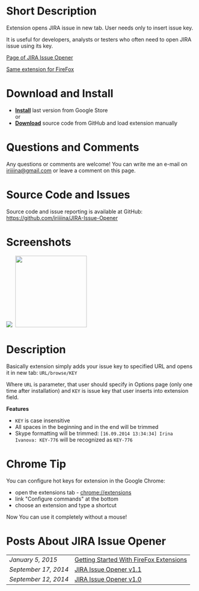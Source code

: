 <h1>Short Description</h1>
Extension opens JIRA issue in new tab. User needs only to insert issue key.

It is useful for developers, analysts or testers who often need to open JIRA issue using its key.

<a href = "http://ivanova-irina.blogspot.com/p/jira-issue-opener.html">Page of JIRA Issue Opener</a>

<a href = "https://github.com/iriiiina/JIRA-Issue-Opener-FF">Same extension for FireFox</a>

<h1>Download and Install</h1>
<ul>
<li><strong><a href="https://chrome.google.com/webstore/detail/jira-issue-opener/koceedenfpfaogpnpplkeikokjdnlamj">Install</a></strong> last version from Google Store
</li>
or
<li><strong><a href="https://github.com/iriiiina/JIRA-Issue-Opener">Download</a></strong> source code from GitHub and load extension manually</li>
</ul>

<h1>Questions and Comments</h1>
Any questions or comments are welcome! You can write me an e-mail on <a href="mailto:iriiiina@gmail.com">iriiiina@gmail.com</a> or leave a comment on this page.

<h1>Source Code and Issues</h1>
Source code and issue reporting is available at GitHub: <a href="https://github.com/iriiiina/JIRA-Issue-Opener">https://github.com/iriiiina/JIRA-Issue-Opener</a>

<h1>Screenshots</h1>
<img border="0" src="http://3.bp.blogspot.com/-lXr4C8njBBs/VBmYrnVGTDI/AAAAAAAALXk/k4UpCRoBFBY/s1600/extension.jpg" />&nbsp;
<img border="0" src="http://4.bp.blogspot.com/-Wb3ckR69dJE/VBLcx2KA7uI/AAAAAAAALVw/sgnMzDi3FWA/s1600/options.jpg" height = "190px"/>

<h1>Description</h1>
Basically extension simply adds your issue key to specified URL and opens it in new tab:
<code>URL/browse/KEY</code>

Where <code>URL</code> is parameter, that user should specify in Options page (only one time after installation) and <code>KEY</code> is issue key that user inserts into extension field.

<b>Features</b>
<ul>
<li><code>KEY</code> is case insensitive</li>
<li>All spaces in the beginning and in the end will be trimmed</li>
<li>Skype formatting will be trimmed: <code>[16.09.2014 13:34:34] Irina Ivanova: KEY-776</code> will be recognized as <code>KEY-776</code></li></ul>

<h1>Chrome Tip</h1>
You can configure hot keys for extension in the Google Chrome:
<ul>
<li>open the extensions tab - <a href="chrome://extensions/">chrome://extensions</a></li>
<li>link "Configure commands" at the bottom</li>
<li>choose an extension and type a shortcut</li>
</ul>
Now You can use it completely without a mouse!

<h1>Posts About JIRA Issue Opener</h1>
<table><tbody>
<tr><td><em>January 5, 2015</em></td><td><a href = "http://ivanova-irina.blogspot.com/2015/02/getting-started-with-firefox-extensions.html">Getting Started With FireFox Extensions</a></td></tr>
<tr><td><em>September 17, 2014</em></td><td><a href="http://ivanova-irina.blogspot.com/2014/09/jira-issue-opener-v11.html">JIRA Issue Opener v1.1</a></td></tr>
<tr><td><em>September 12, 2014</em></td><td><a href="http://ivanova-irina.blogspot.com/2014/09/jira-issue-opener-v10.html">JIRA Issue Opener v1.0</a></td></tr>
</tbody></table>
